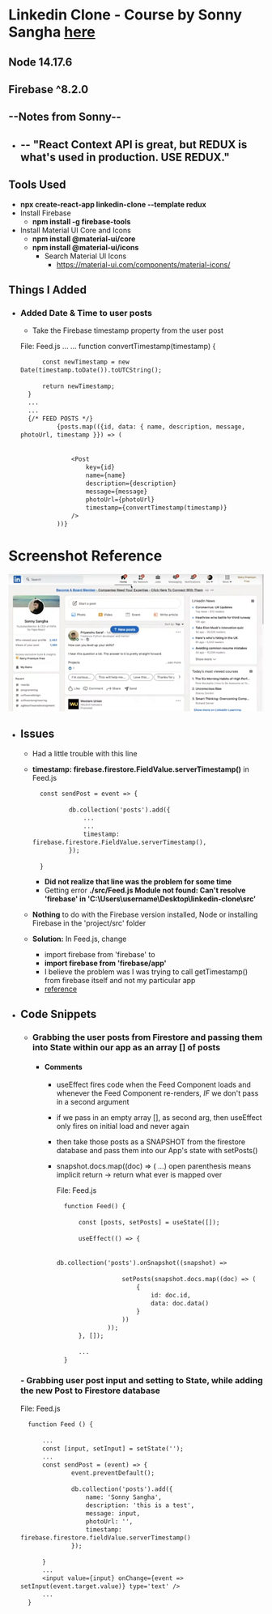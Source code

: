 # Linkedin Clone - Course by Sonny Sangha [here](https://www.youtube.com/watch?v=tbvguOj8C-o)
## Node 14.17.6
## Firebase ^8.2.0

## **--Notes from Sonny--**
  - ## **-- "React Context API is great, but REDUX is what's used in production. USE REDUX."**


## Tools Used
- **npx create-react-app linkedin-clone --template redux**
- Install Firebase
    - **npm install -g firebase-tools**
- Install Material UI Core and Icons
    - **npm install @material-ui/core**
    - **npm install @material-ui/icons**
        - Search Material UI Icons
            - https://material-ui.com/components/material-icons/

## Things I Added
- ### Added Date & Time to user posts
    - Take the Firebase timestamp property from the user post

    File: Feed.js
        ...
        ...
        function convertTimestamp(timestamp) {

            const newTimestamp = new Date(timestamp.toDate()).toUTCString();
            
            return newTimestamp;
        }
        ...
        ...
        {/* FEED POSTS */}
                {posts.map(({id, data: { name, description, message, photoUrl, timestamp }}) => (
                    

                    <Post  
                        key={id}
                        name={name}
                        description={description}
                        message={message}
                        photoUrl={photoUrl}
                        timestamp={convertTimestamp(timestamp)}
                    />
                ))}

# Screenshot Reference
![linked-in-clone-screenshot](https://github.com/kawgh1/linkedin-clone/blob/main/linkedin-clone-screenshot1.png)

- ## Issues
    - Had a little trouble with this line
    - **timestamp: firebase.firestore.FieldValue.serverTimestamp()** in Feed.js
  
            const sendPost = event => {
                    
                    db.collection('posts').add({
                        ...
                        ...
                        timestamp: firebase.firestore.FieldValue.serverTimestamp(),
                    });

            }

        - **Did not realize that line was the problem for some time**
        - Getting error
            **./src/Feed.js
            Module not found: Can't resolve 'firebase' in 'C:\Users\username\Desktop\linkedin-clone\src'**
    - **Nothing** to do with the Firebase version installed, Node or installing Firebase in the 'project/src' folder
    - **Solution:** In Feed.js, change
        - import firebase from 'firebase' to
        - **import firebase from 'firebase/app'**
        - I believe the problem was I was trying to call getTimestamp() from firebase itself and not my particular app
        - [reference](https://stackoverflow.com/questions/65658510/export-firestore-imported-as-firebase-was-not-found-in-firebase-after-up)
    

- ## Code Snippets
    - ### **Grabbing the user posts from Firestore and passing them into State within our app as an array [] of posts**
        - #### Comments
            - useEffect fires code when the Feed Component loads and whenever the Feed Component re-renders, *IF* we don't pass in a second argument
            - if we pass in an empty array [], as second arg, then useEffect only fires on initial load and never again
            - then take those posts as a SNAPSHOT from the firestore database and pass them into our App's state with setPosts()
            - snapshot.docs.map((doc) => ( ...) open parenthesis means implicit return -> return what ever is mapped over


                File: Feed.js

                    function Feed() {

                        const [posts, setPosts] = useState([]);

                        useEffect(() => {
                            
                                db.collection('posts').onSnapshot((snapshot) => 
                                                
                                    setPosts(snapshot.docs.map((doc) => (       
                                        {
                                            id: doc.id,
                                            data: doc.data()
                                        }
                                    ))
                                ));
                        }, []); 

                        ...
                    }
    
    ### - Grabbing user post input and setting to State, while adding the new Post to Firestore database

    File: Feed.js

        function Feed () {

            ...
            const [input, setInput] = setState('');
            ...
            const sendPost = (event) => {
                    event.preventDefault();

                    db.collection('posts').add({
                        name: 'Sonny Sangha',
                        description: 'this is a test',
                        message: input,
                        photoUrl: '',
                        timestamp: firebase.firestore.fieldValue.serverTimestamp()
                    });

            }
            ... 
            <input value={input} onChange={event => setInput(event.target.value)} type='text' />
            ...
        }